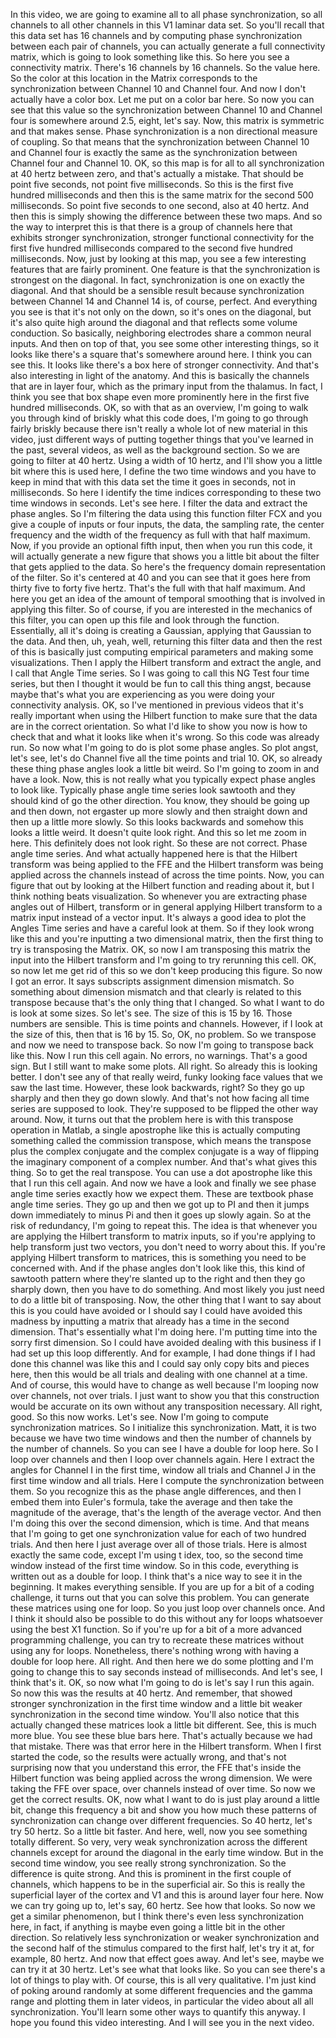  In this video, we are going to examine all to all phase synchronization, so all channels to all other channels in this V1 laminar data set. So you'll recall that this data set has 16 channels and by computing phase synchronization between each pair of channels, you can actually generate a full connectivity matrix, which is going to look something like this. So here you see a connectivity matrix. There's 16 channels by 16 channels. So the value here. So the color at this location in the Matrix corresponds to the synchronization between Channel 10 and Channel four. And now I don't actually have a color box. Let me put on a color bar here. So now you can see that this value so the synchronization between Channel 10 and Channel four is somewhere around 2.5, eight, let's say. Now, this matrix is symmetric and that makes sense. Phase synchronization is a non directional measure of coupling. So that means that the synchronization between Channel 10 and Channel four is exactly the same as the synchronization between Channel four and Channel 10. OK, so this map is for all to all synchronization at 40 hertz between zero, and that's actually a mistake. That should be point five seconds, not point five milliseconds. So this is the first five hundred milliseconds and then this is the same matrix for the second 500 milliseconds. So point five seconds to one second, also at 40 hertz. And then this is simply showing the difference between these two maps. And so the way to interpret this is that there is a group of channels here that exhibits stronger synchronization, stronger functional connectivity for the first five hundred milliseconds compared to the second five hundred milliseconds. Now, just by looking at this map, you see a few interesting features that are fairly prominent. One feature is that the synchronization is strongest on the diagonal. In fact, synchronization is one on exactly the diagonal. And that should be a sensible result because synchronization between Channel 14 and Channel 14 is, of course, perfect. And everything you see is that it's not only on the down, so it's ones on the diagonal, but it's also quite high around the diagonal and that reflects some volume conduction. So basically, neighboring electrodes share a common neural inputs. And then on top of that, you see some other interesting things, so it looks like there's a square that's somewhere around here. I think you can see this. It looks like there's a box here of stronger connectivity. And that's also interesting in light of the anatomy. And this is basically the channels that are in layer four, which as the primary input from the thalamus. In fact, I think you see that box shape even more prominently here in the first five hundred milliseconds. OK, so with that as an overview, I'm going to walk you through kind of briskly what this code does, I'm going to go through fairly briskly because there isn't really a whole lot of new material in this video, just different ways of putting together things that you've learned in the past, several videos, as well as the background section. So we are going to filter at 40 hertz. Using a width of 10 hertz, and I'll show you a little bit where this is used here, I define the two time windows and you have to keep in mind that with this data set the time it goes in seconds, not in milliseconds. So here I identify the time indices corresponding to these two time windows in seconds. Let's see here. I filter the data and extract the phase angles. So I'm filtering the data using this function filter FCX and you give a couple of inputs or four inputs, the data, the sampling rate, the center frequency and the width of the frequency as full with that half maximum. Now, if you provide an optional fifth input, then when you run this code, it will actually generate a new figure that shows you a little bit about the filter that gets applied to the data. So here's the frequency domain representation of the filter. So it's centered at 40 and you can see that it goes here from thirty five to forty five hertz. That's the full with that half maximum. And here you get an idea of the amount of temporal smoothing that is involved in applying this filter. So of course, if you are interested in the mechanics of this filter, you can open up this file and look through the function. Essentially, all it's doing is creating a Gaussian, applying that Gaussian to the data. And then, uh, yeah, well, returning this filter data and then the rest of this is basically just computing empirical parameters and making some visualizations. Then I apply the Hilbert transform and extract the angle, and I call that Angle Time series. So I was going to call this NG Test four time series, but then I thought it would be fun to call this thing angst, because maybe that's what you are experiencing as you were doing your connectivity analysis. OK, so I've mentioned in previous videos that it's really important when using the Hilbert function to make sure that the data are in the correct orientation. So what I'd like to show you now is how to check that and what it looks like when it's wrong. So this code was already run. So now what I'm going to do is plot some phase angles. So plot angst, let's see, let's do Channel five all the time points and trial 10. OK, so already these thing phase angles look a little bit weird. So I'm going to zoom in and have a look. Now, this is not really what you typically expect phase angles to look like. Typically phase angle time series look sawtooth and they should kind of go the other direction. You know, they should be going up and then down, not ergaster up more slowly and then straight down and then up a little more slowly. So this looks backwards and somehow this looks a little weird. It doesn't quite look right. And this so let me zoom in here. This definitely does not look right. So these are not correct. Phase angle time series. And what actually happened here is that the Hilbert transform was being applied to the FFE and the Hilbert transform was being applied across the channels instead of across the time points. Now, you can figure that out by looking at the Hilbert function and reading about it, but I think nothing beats visualization. So whenever you are extracting phase angles out of Hilbert, transform or in general applying Hilbert transform to a matrix input instead of a vector input. It's always a good idea to plot the Angles Time series and have a careful look at them. So if they look wrong like this and you're inputting a two dimensional matrix, then the first thing to try is transposing the Matrix. OK, so now I am transposing this matrix the input into the Hilbert transform and I'm going to try rerunning this cell. OK, so now let me get rid of this so we don't keep producing this figure. So now I got an error. It says subscripts assignment dimension mismatch. So something about dimension mismatch and that clearly is related to this transpose because that's the only thing that I changed. So what I want to do is look at some sizes. So let's see. The size of this is 15 by 16. Those numbers are sensible. This is time points and channels. However, if I look at the size of this, then that is 16 by 15. So, OK, no problem. So we transpose and now we need to transpose back. So now I'm going to transpose back like this. Now I run this cell again. No errors, no warnings. That's a good sign. But I still want to make some plots. All right. So already this is looking better. I don't see any of that really weird, funky looking face values that we saw the last time. However, these look backwards, right? So they go up sharply and then they go down slowly. And that's not how facing all time series are supposed to look. They're supposed to be flipped the other way around. Now, it turns out that the problem here is with this transpose operation in Matlab, a single apostrophe like this is actually computing something called the commission transpose, which means the transpose plus the complex conjugate and the complex conjugate is a way of flipping the imaginary component of a complex number. And that's what gives this thing. So to get the real transpose. You can use a dot apostrophe like this that I run this cell again. And now we have a look and finally we see phase angle time series exactly how we expect them. These are textbook phase angle time series. They go up and then we got up to PI and then it jumps down immediately to minus Pi and then it goes up slowly again. So at the risk of redundancy, I'm going to repeat this. The idea is that whenever you are applying the Hilbert transform to matrix inputs, so if you're applying to help transform just two vectors, you don't need to worry about this. If you're applying Hilbert transform to matrices, this is something you need to be concerned with. And if the phase angles don't look like this, this kind of sawtooth pattern where they're slanted up to the right and then they go sharply down, then you have to do something. And most likely you just need to do a little bit of transposing. Now, the other thing that I want to say about this is you could have avoided or I should say I could have avoided this madness by inputting a matrix that already has a time in the second dimension. That's essentially what I'm doing here. I'm putting time into the sorry first dimension. So I could have avoided dealing with this business if I had set up this loop differently. And for example, I had done things if I had done this channel was like this and I could say only copy bits and pieces here, then this would be all trials and dealing with one channel at a time. And of course, this would have to change as well because I'm looping now over channels, not over trials. I just want to show you that this construction would be accurate on its own without any transposition necessary. All right, good. So this now works. Let's see. Now I'm going to compute synchronization matrices. So I initialize this synchronization. Matt, it is two because we have two time windows and then the number of channels by the number of channels. So you can see I have a double for loop here. So I loop over channels and then I loop over channels again. Here I extract the angles for Channel I in the first time, window all trials and Channel J in the first time window and all trials. Here I compute the synchronization between them. So you recognize this as the phase angle differences, and then I embed them into Euler's formula, take the average and then take the magnitude of the average, that's the length of the average vector. And then I'm doing this over the second dimension, which is time. And that means that I'm going to get one synchronization value for each of two hundred trials. And then here I just average over all of those trials. Here is almost exactly the same code, except I'm using t idex, too, so the second time window instead of the first time window. So in this code, everything is written out as a double for loop. I think that's a nice way to see it in the beginning. It makes everything sensible. If you are up for a bit of a coding challenge, it turns out that you can solve this problem. You can generate these matrices using one for loop. So you just loop over channels once. And I think it should also be possible to do this without any for loops whatsoever using the best X1 function. So if you're up for a bit of a more advanced programming challenge, you can try to recreate these matrices without using any for loops. Nonetheless, there's nothing wrong with having a double for loop here. All right. And then here we do some plotting and I'm going to change this to say seconds instead of milliseconds. And let's see, I think that's it. OK, so now what I'm going to do is let's say I run this again. So now this was the results at 40 hertz. And remember, that showed stronger synchronization in the first time window and a little bit weaker synchronization in the second time window. You'll also notice that this actually changed these matrices look a little bit different. See, this is much more blue. You see these blue bars here. That's actually because we had that mistake. There was that error here in the Hilbert transform. When I first started the code, so the results were actually wrong, and that's not surprising now that you understand this error, the FFE that's inside the Hilbert function was being applied across the wrong dimension. We were taking the FFE over space, over channels instead of over time. So now we get the correct results. OK, now what I want to do is just play around a little bit, change this frequency a bit and show you how much these patterns of synchronization can change over different frequencies. So 40 hertz, let's try 50 hertz. So a little bit faster. And here, well, now you see something totally different. So very, very weak synchronization across the different channels except for around the diagonal in the early time window. But in the second time window, you see really strong synchronization. So the difference is quite strong. And this is prominent in the first couple of channels, which happens to be in the superficial air. So this is really the superficial layer of the cortex and V1 and this is around layer four here. Now we can try going up to, let's say, 60 hertz. See how that looks. So now we get a similar phenomenon, but I think there's even less synchronization here, in fact, if anything is maybe even going a little bit in the other direction. So relatively less synchronization or weaker synchronization and the second half of the stimulus compared to the first half, let's try it at, for example, 80 hertz. And now that effect goes away. And let's see, maybe we can try it at 30 hertz. Let's see what that looks like. So you can see there's a lot of things to play with. Of course, this is all very qualitative. I'm just kind of poking around randomly at some different frequencies and the gamma range and plotting them in later videos, in particular the video about all all synchronization. You'll learn some other ways to quantify this anyway. I hope you found this video interesting. And I will see you in the next video.